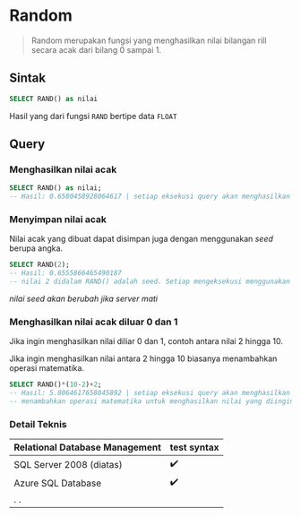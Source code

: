 # Random

> Random merupakan fungsi yang menghasilkan nilai bilangan rill secara acak dari bilang 0 sampai 1.

## Sintak

```sql
SELECT RAND() as nilai
```

Hasil yang dari fungsi `RAND` bertipe data `FLOAT`

## Query

### Menghasilkan nilai acak

```sql
SELECT RAND() as nilai;
-- Hasil: 0.6580458928064617 | setiap eksekusi query akan menghasilkan nilai yang berbeda
```

### Menyimpan nilai acak

Nilai acak yang dibuat dapat disimpan juga dengan menggunakan *seed* berupa angka.

```sql
SELECT RAND(2);
-- Hasil: 0.6555866465490187 
-- nilai 2 didalam RAND() adalah seed. Setiap mengeksekusi menggunakan seed yang sama (contoh : 2) akan menghasilkan hasil yang sama
```
*nilai seed akan berubah jika server mati*

### Menghasilkan nilai acak diluar 0 dan 1

Jika ingin menghasilkan nilai diliar 0 dan 1, contoh antara nilai 2 hingga 10.

Jika ingin menghasilkan nilai antara 2 hingga 10 biasanya menambahkan operasi matematika.

```sql
SELECT RAND()*(10-2)+2;
-- Hasil: 5.8064617658045892 | setiap eksekusi query akan menghasilkan nilai yang berbeda, >2 dan <10
-- menambahkan operasi matematika untuk menghasilkan nilai yang diinginkan 
```

### Detail Teknis

| Relational Database Management | test syntax        |
| ------------------------------ | ------------------ |
| SQL Server 2008 (diatas)                   | :heavy_check_mark: |
| Azure SQL Database                        | :heavy_check_mark: |
| . .         
